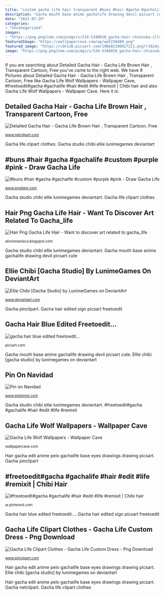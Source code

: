 ```yaml
---
title: "custom gacha life hair transparent #buns #hair #gacha #gachalife #custom #purple #pink"
description: "Gacha mouth base anime gachalife drawing devil picsart cute"
date: "2022-07-29"
categories:
- "Uncategorized"
images:
- "https://png.pngitem.com/pimgs/s/534-5340010_gacha-hair-chiesuka-illustration-hd-png-download.png"
featuredImage: "https://wallpapercave.com/wp/wp5236489.png"
featured_image: "https://cdn130.picsart.com/296682106027211.png?r1024x1024"
image: "https://png.pngitem.com/pimgs/s/534-5340010_gacha-hair-chiesuka-illustration-hd-png-download.png"
---
```


If you are searching about Detailed Gacha Hair - Gacha Life Brown Hair , Transparent Cartoon, Free you've came to the right web. We have 9 Pictures about Detailed Gacha Hair - Gacha Life Brown Hair , Transparent Cartoon, Free like Gacha Life Wolf Wallpapers - Wallpaper Cave, #freetoedit#gacha #gachalife #hair #edit #life #remixit | Chibi hair and also Gacha Life Wolf Wallpapers - Wallpaper Cave. Here it is:

## Detailed Gacha Hair - Gacha Life Brown Hair , Transparent Cartoon, Free

![Detailed Gacha Hair - Gacha Life Brown Hair , Transparent Cartoon, Free](https://www.netclipart.com/pp/m/331-3315380_detailed-gacha-hair-gacha-life-brown-hair.png "#buns #hair #gacha #gachalife #custom #purple #pink")

<small>www.netclipart.com</small>

Gacha life clipart clothes. Gacha studio chibi ellie lunimegames deviantart

## #buns #hair #gacha #gachalife #custom #purple #pink - Draw Gacha Life

![#buns #hair #gacha #gachalife #custom #purple #pink - Draw Gacha Life](https://png.pngitem.com/pimgs/s/534-5340010_gacha-hair-chiesuka-illustration-hd-png-download.png "Gacha netclipart")

<small>www.pngitem.com</small>

Gacha studio chibi ellie lunimegames deviantart. Gacha life clipart clothes

## Hair Png Gacha Life Hair - Want To Discover Art Related To Gacha_life

![Hair Png Gacha Life Hair - Want to discover art related to gacha_life](https://lh6.googleusercontent.com/proxy/E4-Dk9cCLRbH7UamOBCOzNV3KrZmlKdZ60tkXMiebJwUeg2ILNB5Pp7JUReXUXMMRth-d0M1pQQQC5SG1tVQQoP5mHFS_Bpaox-rLoFWZzMzj2IwcvLfxE5Mcl5gblT3jNpKtFOctwKVTWd4KD8QLmhigibI6ZIYFr6cPJyWFbA3Jn75M1BGokm6M88Nzh9nGCJ-9yaNUGUSw2FYm5vpZEYRsWMUEwTvybMnYxCEhXDxff07BVrTi0pj-Q=w1200-h630-p-k-no-nu "Gacha pinclipart")

<small>alivromaniaca.blogspot.com</small>

Gacha studio chibi ellie lunimegames deviantart. Gacha mouth base anime gachalife drawing devil picsart cute

## Ellie Chibi [Gacha Studio] By LunimeGames On DeviantArt

![Ellie Chibi [Gacha Studio] by LunimeGames on DeviantArt](https://images-wixmp-ed30a86b8c4ca887773594c2.wixmp.com/f/bb3c00a8-425b-4dce-99d5-2cffe87b4879/dba4w8o-5deae935-cddf-41ad-a472-4acdaf37b8ae.png?token=eyJ0eXAiOiJKV1QiLCJhbGciOiJIUzI1NiJ9.eyJzdWIiOiJ1cm46YXBwOjdlMGQxODg5ODIyNjQzNzNhNWYwZDQxNWVhMGQyNmUwIiwiaXNzIjoidXJuOmFwcDo3ZTBkMTg4OTgyMjY0MzczYTVmMGQ0MTVlYTBkMjZlMCIsIm9iaiI6W1t7InBhdGgiOiJcL2ZcL2JiM2MwMGE4LTQyNWItNGRjZS05OWQ1LTJjZmZlODdiNDg3OVwvZGJhNHc4by01ZGVhZTkzNS1jZGRmLTQxYWQtYTQ3Mi00YWNkYWYzN2I4YWUucG5nIn1dXSwiYXVkIjpbInVybjpzZXJ2aWNlOmZpbGUuZG93bmxvYWQiXX0.YFW4Tkh3Dy8MhYRdYxqx8cS6ExkKVmTzmDkdLXCAed4 "Detailed gacha hair")

<small>www.deviantart.com</small>

Gacha pinclipart. Gacha hair edited sign picsart freetoedit

## Gacha Hair Blue Edited Freetoedit...

![gacha hair blue edited freetoedit...](https://cdn130.picsart.com/296682106027211.png?r1024x1024 "Gacha hair blue edited freetoedit...")

<small>picsart.com</small>

Gacha mouth base anime gachalife drawing devil picsart cute. Ellie chibi [gacha studio] by lunimegames on deviantart

## Pin On Navidad

![Pin on Navidad](https://i.pinimg.com/originals/f1/3a/07/f13a07f7832e63ed170bb0a4943beb46.png "Hair gacha edit anime pelo gachalife base eyes drawings drawing picsart")

<small>www.pinterest.com</small>

Gacha studio chibi ellie lunimegames deviantart. #freetoedit#gacha #gachalife #hair #edit #life #remixit

## Gacha Life Wolf Wallpapers - Wallpaper Cave

![Gacha Life Wolf Wallpapers - Wallpaper Cave](https://wallpapercave.com/wp/wp5236489.png "Ellie chibi [gacha studio] by lunimegames on deviantart")

<small>wallpapercave.com</small>

Hair gacha edit anime pelo gachalife base eyes drawings drawing picsart. Gacha pinclipart

## #freetoedit#gacha #gachalife #hair #edit #life #remixit | Chibi Hair

![#freetoedit#gacha #gachalife #hair #edit #life #remixit | Chibi hair](https://i.pinimg.com/originals/50/ad/d8/50add8cfc034554c47b6a4afa8690e62.png "Gacha netclipart")

<small>ar.pinterest.com</small>

Gacha hair blue edited freetoedit.... Gacha hair edited sign picsart freetoedit

## Gacha Life Clipart Clothes - Gacha Life Custom Dress - Png Download

![Gacha Life Clipart Clothes - Gacha Life Custom Dress - Png Download](https://www.pinclipart.com/picdir/big/539-5393356_gacha-life-clipart-clothes-gacha-life-custom-dress.png "Gacha hair blue edited freetoedit...")

<small>www.pinclipart.com</small>

Hair gacha edit anime pelo gachalife base eyes drawings drawing picsart. Ellie chibi [gacha studio] by lunimegames on deviantart

Hair gacha edit anime pelo gachalife base eyes drawings drawing picsart. Gacha netclipart. Gacha life clipart clothes
